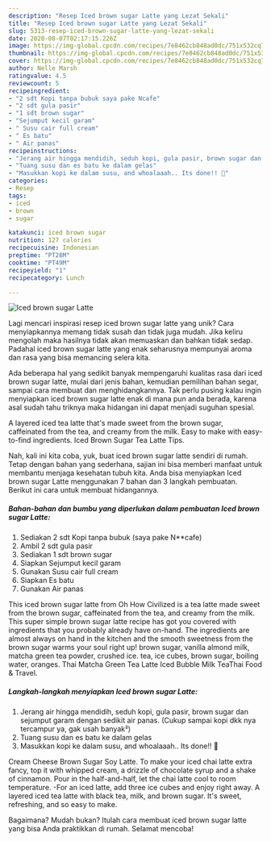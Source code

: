 ```yaml
---
description: "Resep Iced brown sugar Latte yang Lezat Sekali"
title: "Resep Iced brown sugar Latte yang Lezat Sekali"
slug: 5313-resep-iced-brown-sugar-latte-yang-lezat-sekali
date: 2020-08-07T02:17:15.226Z
image: https://img-global.cpcdn.com/recipes/7e8462cb848ad0dc/751x532cq70/iced-brown-sugar-latte-foto-resep-utama.jpg
thumbnail: https://img-global.cpcdn.com/recipes/7e8462cb848ad0dc/751x532cq70/iced-brown-sugar-latte-foto-resep-utama.jpg
cover: https://img-global.cpcdn.com/recipes/7e8462cb848ad0dc/751x532cq70/iced-brown-sugar-latte-foto-resep-utama.jpg
author: Nelle Marsh
ratingvalue: 4.5
reviewcount: 5
recipeingredient:
- "2 sdt Kopi tanpa bubuk saya pake Ncafe"
- "2 sdt gula pasir"
- "1 sdt brown sugar"
- "Sejumput kecil garam"
- " Susu cair full cream"
- " Es batu"
- " Air panas"
recipeinstructions:
- "Jerang air hingga mendidih, seduh kopi, gula pasir, brown sugar dan sejumput garam dengan sedikit air panas. (Cukup sampai kopi dkk nya tercampur ya, gak usah banyak²)"
- "Tuang susu dan es batu ke dalam gelas"
- "Masukkan kopi ke dalam susu, and whoalaaah.. Its done!! 🤗"
categories:
- Resep
tags:
- iced
- brown
- sugar

katakunci: iced brown sugar 
nutrition: 127 calories
recipecuisine: Indonesian
preptime: "PT28M"
cooktime: "PT49M"
recipeyield: "1"
recipecategory: Lunch

---
```



![Iced brown sugar Latte](https://img-global.cpcdn.com/recipes/7e8462cb848ad0dc/751x532cq70/iced-brown-sugar-latte-foto-resep-utama.jpg)

Lagi mencari inspirasi resep iced brown sugar latte yang unik? Cara menyiapkannya memang tidak susah dan tidak juga mudah. Jika keliru mengolah maka hasilnya tidak akan memuaskan dan bahkan tidak sedap. Padahal iced brown sugar latte yang enak seharusnya mempunyai aroma dan rasa yang bisa memancing selera kita.

Ada beberapa hal yang sedikit banyak mempengaruhi kualitas rasa dari iced brown sugar latte, mulai dari jenis bahan, kemudian pemilihan bahan segar, sampai cara membuat dan menghidangkannya. Tak perlu pusing kalau ingin menyiapkan iced brown sugar latte enak di mana pun anda berada, karena asal sudah tahu triknya maka hidangan ini dapat menjadi suguhan spesial.

A layered iced tea latte that&#39;s made sweet from the brown sugar, caffeinated from the tea, and creamy from the milk. Easy to make with easy-to-find ingredients. Iced Brown Sugar Tea Latte Tips.


Nah, kali ini kita coba, yuk, buat iced brown sugar latte sendiri di rumah. Tetap dengan bahan yang sederhana, sajian ini bisa memberi manfaat untuk membantu menjaga kesehatan tubuh kita. Anda bisa menyiapkan Iced brown sugar Latte menggunakan 7 bahan dan 3 langkah pembuatan. Berikut ini cara untuk membuat hidangannya.

<!--inarticleads1-->

##### Bahan-bahan dan bumbu yang diperlukan dalam pembuatan Iced brown sugar Latte:

1. Sediakan 2 sdt Kopi tanpa bubuk (saya pake N**cafe)
1. Ambil 2 sdt gula pasir
1. Sediakan 1 sdt brown sugar
1. Siapkan Sejumput kecil garam
1. Gunakan  Susu cair full cream
1. Siapkan  Es batu
1. Gunakan  Air panas


This iced brown sugar latte from Oh How Civilized is a tea latte made sweet from the brown sugar, caffeinated from the tea, and creamy from the milk. This super simple brown sugar latte recipe has got you covered with ingredients that you probably already have on-hand. The ingredients are almost always on hand in the kitchen and the smooth sweetness from the brown sugar warms your soul right up! brown sugar, vanilla almond milk, matcha green tea powder, crushed ice. tea, ice cubes, brown sugar, boiling water, oranges. Thai Matcha Green Tea Latte Iced Bubble Milk TeaThai Food &amp; Travel. 

<!--inarticleads2-->

##### Langkah-langkah menyiapkan Iced brown sugar Latte:

1. Jerang air hingga mendidih, seduh kopi, gula pasir, brown sugar dan sejumput garam dengan sedikit air panas. (Cukup sampai kopi dkk nya tercampur ya, gak usah banyak²)
1. Tuang susu dan es batu ke dalam gelas
1. Masukkan kopi ke dalam susu, and whoalaaah.. Its done!! 🤗


Cream Cheese Brown Sugar Soy Latte. To make your iced chai latte extra fancy, top it with whipped cream, a drizzle of chocolate syrup and a shake of cinnamon. Pour in the half-and-half, let the chai latte cool to room temperature. -For an iced latte, add three ice cubes and enjoy right away. A layered iced tea latte with black tea, milk, and brown sugar. It&#39;s sweet, refreshing, and so easy to make. 

Bagaimana? Mudah bukan? Itulah cara membuat iced brown sugar latte yang bisa Anda praktikkan di rumah. Selamat mencoba!
